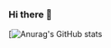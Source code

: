 ### Hi there 👋

[![Anurag's GitHub stats](https://github-readme-stats.vercel.app/api?username=dmalagueta&theme=highcontrast&show_icons=true)
